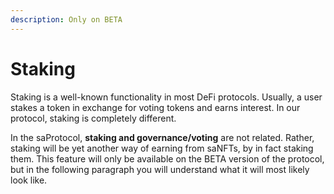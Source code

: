 ```yaml
---
description: Only on BETA
---
```


# Staking

Staking is a well-known functionality in most DeFi protocols. Usually, a user stakes a token in exchange for voting tokens and earns interest. In our protocol, staking is completely different.

In the saProtocol, **staking and governance/voting** are not related. Rather, staking will be yet another way of earning from saNFTs, by in fact staking them. This feature will only be available on the BETA version of the protocol, but in the following paragraph you will understand what it will most likely look like.
